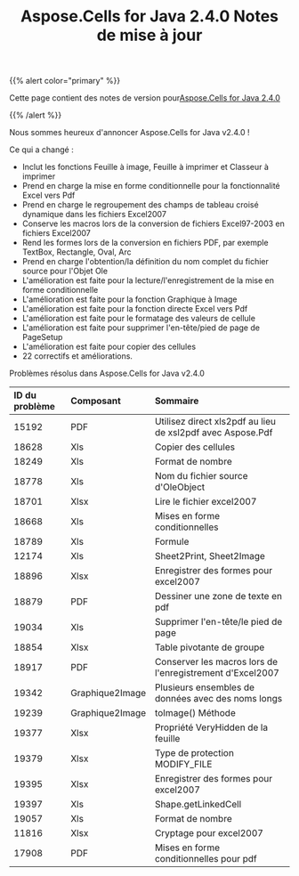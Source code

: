 ﻿---
title: Aspose.Cells for Java 2.4.0 Notes de mise à jour
type: docs
weight: 40
url: /fr/java/aspose-cells-for-java-2-4-0-release-notes/
---
{{% alert color="primary" %}} 

 Cette page contient des notes de version pour[Aspose.Cells for Java 2.4.0](https://downloads.aspose.com/cells/java/new-releases/aspose.cells-for-java-2.4.0/)

{{% /alert %}} 

 Nous sommes heureux d'annoncer Aspose.Cells for Java v2.4.0 !

 Ce qui a changé :

- Inclut les fonctions Feuille à image, Feuille à imprimer et Classeur à imprimer
- Prend en charge la mise en forme conditionnelle pour la fonctionnalité Excel vers Pdf
- Prend en charge le regroupement des champs de tableau croisé dynamique dans les fichiers Excel2007
- Conserve les macros lors de la conversion de fichiers Excel97-2003 en fichiers Excel2007
- Rend les formes lors de la conversion en fichiers PDF, par exemple TextBox, Rectangle, Oval, Arc
- Prend en charge l'obtention/la définition du nom complet du fichier source pour l'Objet Ole
- L'amélioration est faite pour la lecture/l'enregistrement de la mise en forme conditionnelle
- L'amélioration est faite pour la fonction Graphique à Image
- L'amélioration est faite pour la fonction directe Excel vers Pdf
- L'amélioration est faite pour le formatage des valeurs de cellule
- L'amélioration est faite pour supprimer l'en-tête/pied de page de PageSetup
- L'amélioration est faite pour copier des cellules
- 22 correctifs et améliorations.

 Problèmes résolus dans Aspose.Cells for Java v2.4.0

|**ID du problème** |**Composant** |**Sommaire** |
|:- |:- |:- |
|15192 | PDF| Utilisez direct xls2pdf au lieu de xsl2pdf avec Aspose.Pdf|
|18628 | Xls| Copier des cellules|
|18249 | Xls| Format de nombre|
|18778 | Xls| Nom du fichier source d'OleObject|
|18701 | Xlsx| Lire le fichier excel2007|
|18668 | Xls| Mises en forme conditionnelles|
|18789 | Xls| Formule|
|12174 | Xls| Sheet2Print, Sheet2Image|
|18896 | Xlsx| Enregistrer des formes pour excel2007|
|18879 | PDF| Dessiner une zone de texte en pdf|
|19034 | Xls| Supprimer l'en-tête/le pied de page|
|18854 | Xlsx| Table pivotante de groupe|
|18917 | PDF| Conserver les macros lors de l'enregistrement d'Excel2007|
|19342 | Graphique2Image| Plusieurs ensembles de données avec des noms longs|
|19239 | Graphique2Image| toImage() Méthode|
|19377 | Xlsx| Propriété VeryHidden de la feuille|
|19379 | Xlsx| Type de protection MODIFY_FILE|
|19395 | Xlsx| Enregistrer des formes pour excel2007|
|19397 | Xls| Shape.getLinkedCell|
|19057 | Xls| Format de nombre|
|11816 | Xlsx| Cryptage pour excel2007|
|17908 | PDF| Mises en forme conditionnelles pour pdf|

